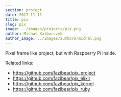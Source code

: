 ```yaml
---
section: project
date: 2017-11-11
title: pix
slug: pix
image: ../images/projects/pix.png
author: Michał Kalbarczyk
author_image: ../images/authors/michal.png
---
```


Pixel frame like project, but with Raspberry Pi inside.

Related links:
- https://github.com/fazibear/pix_project
- https://github.com/fazibear/pix_elixir
- https://github.com/fazibear/pix_kernel
- https://github.com/fazibear/pix_ruby

